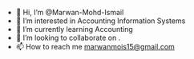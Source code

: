 - 👋 Hi, I’m @Marwan-Mohd-Ismail
- 👀 I’m interested in Accounting Information Systems
- 🌱 I’m currently learning Accounting
- 💞️ I’m looking to collaborate on .
- 📫 How to reach me marwanmois15@gmail.com

<!---
Marwan-Mohd-Ismail/Marwan-Mohd-Ismail is a ✨ special ✨ repository because its `README.md` (this file) appears on your GitHub profile.
You can click the Preview link to take a look at your changes.
--->
